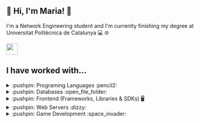 ## :wave:   Hi, I'm Maria!   :seedling:


I'm a Network Engineering student and I'm currenlty finishing my degree at Universitat Politècnica de Catalunya 💻 🌐

<a href="https://www.linkedin.com/in/maria-garcia-826019231/" target="blank"> <img align="center" src="https://github.com/mishmanners/MishManners/blob/master/socials/transparent-Linkedin-logo-icon.png" alt="" height="30" /></a>

## I have worked with...

<details><summary>:pushpin: Programing Languages :pencil2:</summary>
  
- C
- C#
- Java
- Javascript & Typescript
- Python
- PHP
- HTML
- CSS
- Dart
- Matlab
</details>

<details><summary>:pushpin: Databases :open_file_folder:</summary>
   
- MySQL
- MariaDB
- MongoDB
- PostgreSQL
</details>

<details><summary>:pushpin: Frontend (Frameworks, Libraries & SDKs) 🖥️ </summary>
   
- React
- Angular
- Flutter
- CakePHP
</details>

<details><summary>:pushpin: Web Servers :dizzy:</summary>
   
- NodeJS + Express
</details>

<details><summary>:pushpin: Game Development :space_invader:</summary>
   
- Unity
</details>
